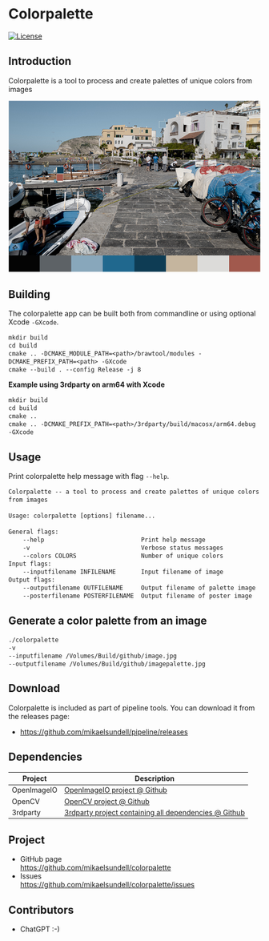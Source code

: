 Colorpalette
==================

[![License](https://img.shields.io/badge/license-BSD%203--Clause-blue.svg?style=flat-square)](https://github.com/mikaelsundell/logctool/blob/master/README.md)

Introduction
------------

Colorpalette is a tool to process and create palettes of unique colors from images

![Sample image or figure.](images/image.png 'colorpalette')

Building
--------

The colorpalette app can be built both from commandline or using optional Xcode `-GXcode`.

```shell
mkdir build
cd build
cmake .. -DCMAKE_MODULE_PATH=<path>/brawtool/modules -DCMAKE_PREFIX_PATH=<path> -GXcode
cmake --build . --config Release -j 8
```

**Example using 3rdparty on arm64 with Xcode**

```shell
mkdir build
cd build
cmake ..
cmake .. -DCMAKE_PREFIX_PATH=<path>/3rdparty/build/macosx/arm64.debug -GXcode
```

Usage
-----

Print colorpalette help message with flag ```--help```.

```shell
Colorpalette -- a tool to process and create palettes of unique colors from images

Usage: colorpalette [options] filename...

General flags:
    --help                           Print help message
    -v                               Verbose status messages
    --colors COLORS                  Number of unique colors
Input flags:
    --inputfilename INFILENAME       Input filename of image
Output flags:
    --outputfilename OUTFILENAME     Output filename of palette image
    --posterfilename POSTERFILENAME  Output filename of poster image
```


Generate a color palette from an image
--------

```shell
./colorpalette
-v
--inputfilename /Volumes/Build/github/image.jpg
--outputfilename /Volumes/Build/github/imagepalette.jpg
```

Download
---------

Colorpalette is included as part of pipeline tools. You can download it from the releases page:

* https://github.com/mikaelsundell/pipeline/releases

Dependencies
-------------

| Project     | Description |
| ----------- | ----------- |
| OpenImageIO | [OpenImageIO project @ Github](https://github.com/OpenImageIO/oiio)
| OpenCV      | [OpenCV project @ Github](https://github.com/opencv/opencv)
| 3rdparty    | [3rdparty project containing all dependencies @ Github](https://github.com/mikaelsundell/3rdparty)


Project
-------

* GitHub page   
https://github.com/mikaelsundell/colorpalette
* Issues   
https://github.com/mikaelsundell/colorpalette/issues


Contributors
---------

* ChatGPT :-)
